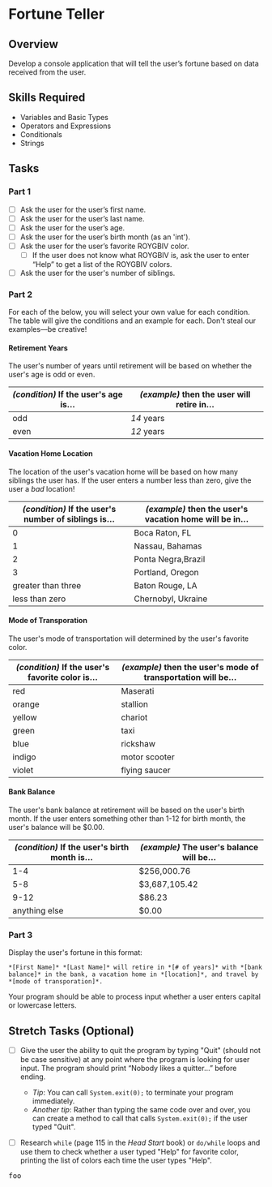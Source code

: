 # Fortune Teller

## Overview
Develop a console application that will tell the user’s fortune based on data received from the user.

## Skills Required
-  Variables and Basic Types
-  Operators and Expressions
-  Conditionals
-  Strings

## Tasks

### Part 1
- [ ] Ask the user for the user’s first name.
- [ ] Ask the user for the user’s last name.
- [ ] Ask the user for the user’s age.
- [ ] Ask the user for the user’s birth month (as an 'int').
- [ ] Ask the user for the user’s favorite ROYGBIV color.
  - [ ] If the user does not know what ROYGBIV is, ask the user to enter “Help” to get a list of the ROYGBIV colors.
- [ ] Ask the user for the user's number of siblings.

### Part 2

For each of the below, you will select your own value for each condition. The table will give the conditions and an example for each. Don't steal our examples—be creative!

#### Retirement Years

The user's number of years until retirement will be based on whether the user's age is odd or even.

|*(condition)* If the user's age is…	|*(example)* then the user will retire in…
|-----------------------|-----------------------------------------
|odd					|*14* years
|even					|*12* years

#### Vacation Home Location

The location of the user's vacation home will be based on how many siblings the user has. If the user enters a number less than zero, give the user a *bad* location!

|*(condition)* If the user's number of siblings is…	|*(example)* then the user's vacation home will be in…
|---------------------------------------------------|-----------------------------------------------------
|0													|Boca Raton, FL
|1													|Nassau, Bahamas
|2													|Ponta Negra,Brazil
|3													|Portland, Oregon
|greater than three									|Baton Rouge, LA
|less than zero										|Chernobyl, Ukraine

#### Mode of Transporation

The user's mode of transportation will determined by the user's favorite color.

|*(condition)* If the user's favorite color is…	|*(example)* then the user's mode of transportation will be…
|-------|--------------
|red 	|Maserati
|orange	|stallion
|yellow	|chariot
|green	|taxi
|blue	|rickshaw
|indigo	|motor scooter
|violet	|flying saucer

#### Bank Balance

The user's bank balance at retirement will be based on the user's birth month. If the user enters something other than 1-12 for birth month, the user's balance will be $0.00.

|*(condition)* If the user's birth month is…|*(example)* The user's balance will be…
|---------------|--------------
|1-4			|$256,000.76
|5-8			|$3,687,105.42
|9-12			|$86.23
|anything else	|$0.00

### Part 3

Display the user's fortune in this format:

	*[First Name]* *[Last Name]* will retire in *[# of years]* with *[bank balance]* in the bank, a vacation home in *[location]*, and travel by *[mode of transporation]*.

Your program should be able to process input whether a user enters capital or lowercase letters.

## Stretch Tasks (Optional)

- [ ] Give the user the ability to quit the program by typing "Quit" (should not be case sensitive) at any point where the program is looking for user input. The program should print “Nobody likes a quitter...” before ending.

	- *Tip*: You can call `System.exit(0);` to terminate your program immediately.
	- *Another tip*: Rather than typing the same code over and over, you can create a method to call that calls `System.exit(0);` if the user typed "Quit".

- [ ] Research `while` (page 115 in the *Head Start* book) or `do/while` loops and use them to check whether a user typed "Help" for favorite color, printing the list of colors each time the user types "Help".

<div class="highlight highlight-source-java"><pre>foo</pre></div>